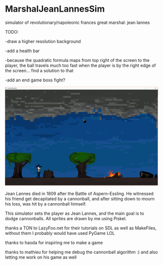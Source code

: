 # MarshalJeanLannesSim
simulator of revolutionary/napoleonic frances great marshal: jean lannes

TODO:

-draw a higher resolution background

-add a health bar

-because the quadratic formula maps from top right of the screen to the player, the ball travels much too fast when the player is by the right edge of the screen... find a solution to that

-add an end game boss fight?

![alt text](textures/lannesSimScreenshot.png)

Jean Lannes died in 1809 after the Battle of Aspern-Essling. He witnessed his friend get decapitated by a cannonball, and after sitting down to mourn his loss, was hit by a cannonball himself. 

This simulator sets the player as Jean Lannes, and the main goal is to dodge cannonballs. All sprites are drawn by me using Piskel.




thanks a TON to LazyFoo.net for their tutorials on SDL as well as MakeFiles, without them I probably would have used PyGame LOL

thanks to haoda for inspiring me to make a game

thanks to mathieu for helping me debug the cannonball algorithm :) and also letting me work on his game as well
